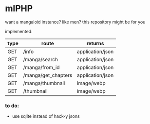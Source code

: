 # mlPHP
want a mangaloid instance? like men? this repository might be for you

implemented:

| type | route  | returns |
| -------------| ------------- | ------------- |
| GET | /info  | application/json  |
| GET | /manga/search  | application/json  |
| GET | /manga/from_id  | application/json  |
| GET | /manga/get_chapters  | application/json  |
| GET | /manga/thumbnail  | image/webp  |
| GET | /thumbnail  | image/webp  |

### to do:
* use sqlite instead of hack-y jsons
